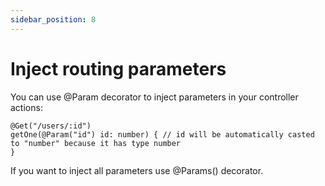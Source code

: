 ```yaml
---
sidebar_position: 8
---
```


# Inject routing parameters

You can use @Param decorator to inject parameters in your controller actions:

```
@Get("/users/:id")
getOne(@Param("id") id: number) { // id will be automatically casted to "number" because it has type number
}
```

If you want to inject all parameters use @Params() decorator.
